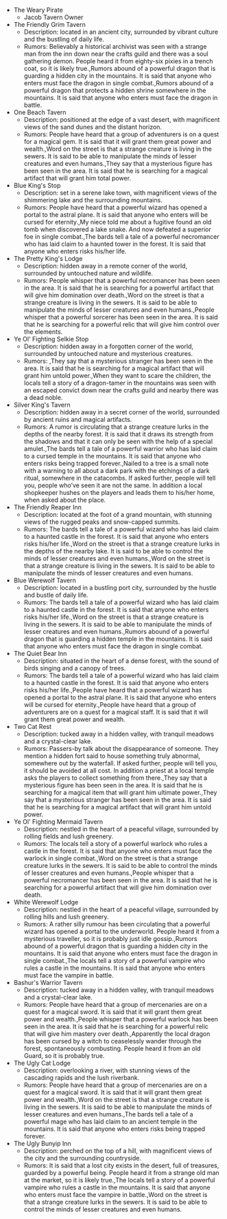 - The Weary Pirate
	- Jacob Tavern Owner
- The Friendly Grim Tavern
	- Description: located in an ancient city, surrounded by vibrant culture and the bustling of daily life.
	- Rumors: Believably a historical archivist was seen with a strange man from the inn down near the crafts guild and there was a soul gathering demon. People heard it from eighty-six pixies in a trench coat, so it is likely true.,Rumors abound of a powerful dragon that is guarding a hidden city in the mountains. It is said that anyone who enters must face the dragon in single combat.,Rumors abound of a powerful dragon that protects a hidden shrine somewhere in the mountains. It is said that anyone who enters must face the dragon in battle.
- One Beach Tavern
	- Description: positioned at the edge of a vast desert, with magnificent views of the sand dunes and the distant horizon.
	- Rumors: People have heard that a group of adventurers is on a quest for a magical gem. It is said that it will grant them great power and wealth.,Word on the street is that a strange creature is living in the sewers. It is said to be able to manipulate the minds of lesser creatures and even humans.,They say that a mysterious figure has been seen in the area. It is said that he is searching for a magical artifact that will grant him total power.
- Blue King's Stop
	- Description: set in a serene lake town, with magnificent views of the shimmering lake and the surrounding mountains.
	- Rumors: People have heard that a powerful wizard has opened a portal to the astral plane. It is said that anyone who enters will be cursed for eternity.,My niece told me about a fugitive found an old tomb when discovered a lake snake. And now defeated a superior foe in single combat.,The bards tell a tale of a powerful necromancer who has laid claim to a haunted tower in the forest. It is said that anyone who enters risks his/her life.
- The Pretty King's Lodge
	- Description: hidden away in a remote corner of the world, surrounded by untouched nature and wildlife.
	- Rumors: People whisper that a powerful necromancer has been seen in the area. It is said that he is searching for a powerful artifact that will give him domination over death.,Word on the street is that a strange creature is living in the sewers. It is said to be able to manipulate the minds of lesser creatures and even humans.,People whisper that a powerful sorcerer has been seen in the area. It is said that he is searching for a powerful relic that will give him control over the elements.
- Ye Ol' Fighting Selkie Stop
	- Description: hidden away in a forgotten corner of the world, surrounded by untouched nature and mysterious creatures.
	- Rumors: ,They say that a mysterious stranger has been seen in the area. It is said that he is searching for a magical artifact that will grant him untold power.,When they want to scare the children, the locals tell a story of a dragon-tamer in the mountains was seen with an escaped convict down near the crafts guild and nearby there was a dead noble.
- Silver King's Tavern
	- Description: hidden away in a secret corner of the world, surrounded by ancient ruins and magical artifacts.
	- Rumors: A rumor is circulating that a strange creature lurks in the depths of the nearby forest. It is said that it draws its strength from the shadows and that it can only be seen with the help of a special amulet.,The bards tell a tale of a powerful warrior who has laid claim to a cursed temple in the mountains. It is said that anyone who enters risks being trapped forever.,Nailed to a tree is a small note with a warning to all about a dark park with the etchings of a dark ritual, somewhere in the catacombs. If asked further, people will tell you, people who’ve seen it are not the same. In addition a local shopkeeper hushes on the players and leads them to his/her home, when asked about the place.
- The Friendly Reaper Inn
	- Description: located at the foot of a grand mountain, with stunning views of the rugged peaks and snow-capped summits.
	- Rumors: The bards tell a tale of a powerful wizard who has laid claim to a haunted castle in the forest. It is said that anyone who enters risks his/her life.,Word on the street is that a strange creature lurks in the depths of the nearby lake. It is said to be able to control the minds of lesser creatures and even humans.,Word on the street is that a strange creature is living in the sewers. It is said to be able to manipulate the minds of lesser creatures and even humans.
- Blue Werewolf Tavern
	- Description: located in a bustling port city, surrounded by the hustle and bustle of daily life.
	- Rumors: The bards tell a tale of a powerful wizard who has laid claim to a haunted castle in the forest. It is said that anyone who enters risks his/her life.,Word on the street is that a strange creature is living in the sewers. It is said to be able to manipulate the minds of lesser creatures and even humans.,Rumors abound of a powerful dragon that is guarding a hidden temple in the mountains. It is said that anyone who enters must face the dragon in single combat.
- The Quiet Bear Inn
	- Description: situated in the heart of a dense forest, with the sound of birds singing and a canopy of trees.
	- Rumors: The bards tell a tale of a powerful wizard who has laid claim to a haunted castle in the forest. It is said that anyone who enters risks his/her life.,People have heard that a powerful wizard has opened a portal to the astral plane. It is said that anyone who enters will be cursed for eternity.,People have heard that a group of adventurers are on a quest for a magical staff. It is said that it will grant them great power and wealth.
- Two Cat Rest
	- Description: tucked away in a hidden valley, with tranquil meadows and a crystal-clear lake.
	- Rumors: Passers-by talk about the disappearance of someone. They mention a hidden fort said to house something truly abnormal, somewhere out by the waterfall. If asked further, people will tell you, it should be avoided at all cost. In addition a priest at a local temple asks the players to collect something from there.,They say that a mysterious figure has been seen in the area. It is said that he is searching for a magical item that will grant him ultimate power.,They say that a mysterious stranger has been seen in the area. It is said that he is searching for a magical artifact that will grant him untold power.
- Ye Ol' Fighting Mermaid Tavern
	- Description: nestled in the heart of a peaceful village, surrounded by rolling fields and lush greenery.
	- Rumors: The locals tell a story of a powerful warlock who rules a castle in the forest. It is said that anyone who enters must face the warlock in single combat.,Word on the street is that a strange creature lurks in the sewers. It is said to be able to control the minds of lesser creatures and even humans.,People whisper that a powerful necromancer has been seen in the area. It is said that he is searching for a powerful artifact that will give him domination over death.
- White Werewolf Lodge
	- Description: nestled in the heart of a peaceful village, surrounded by rolling hills and lush greenery.
	- Rumors: A rather silly rumour has been circulating that a powerful wizard has opened a portal to the underworld. People heard it from a mysterious traveller, so it is probably just idle gossip.,Rumors abound of a powerful dragon that is guarding a hidden city in the mountains. It is said that anyone who enters must face the dragon in single combat.,The locals tell a story of a powerful vampire who rules a castle in the mountains. It is said that anyone who enters must face the vampire in battle.
- Bashur's Warrior Tavern
	- Description: tucked away in a hidden valley, with tranquil meadows and a crystal-clear lake.
	- Rumors: People have heard that a group of mercenaries are on a quest for a magical sword. It is said that it will grant them great power and wealth.,People whisper that a powerful warlock has been seen in the area. It is said that he is searching for a powerful relic that will give him mastery over death.,Apparently the local dragon has been cursed by a witch to ceaselessly wander through the forest, spontaneously combusting. People heard it from an old Guard, so it is probably true.
- The Ugly Cat Lodge
	- Description: overlooking a river, with stunning views of the cascading rapids and the lush riverbank.
	- Rumors: People have heard that a group of mercenaries are on a quest for a magical sword. It is said that it will grant them great power and wealth.,Word on the street is that a strange creature is living in the sewers. It is said to be able to manipulate the minds of lesser creatures and even humans.,The bards tell a tale of a powerful mage who has laid claim to an ancient temple in the mountains. It is said that anyone who enters risks being trapped forever.
- The Ugly Bunyip Inn
	- Description: perched on the top of a hill, with magnificent views of the city and the surrounding countryside.
	- Rumors: It is said that a lost city exists in the desert, full of treasures, guarded by a powerful being. People heard it from a strange old man at the market, so it is likely true.,The locals tell a story of a powerful vampire who rules a castle in the mountains. It is said that anyone who enters must face the vampire in battle.,Word on the street is that a strange creature lurks in the sewers. It is said to be able to control the minds of lesser creatures and even humans.
